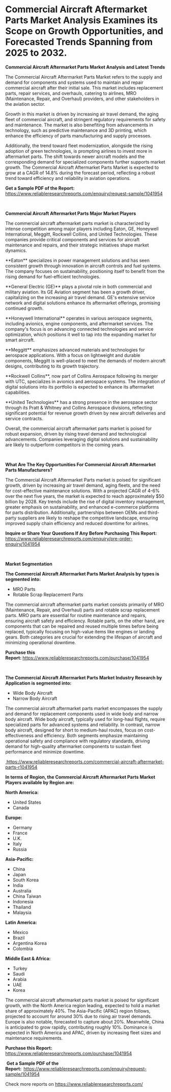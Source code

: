 <p><h1>Commercial Aircraft Aftermarket Parts Market Analysis Examines its Scope on Growth Opportunities, and Forecasted Trends Spanning from 2025 to 2032.</h1></p><p><strong>Commercial Aircraft Aftermarket Parts Market Analysis and Latest Trends</strong></p>
<p><p>The Commercial Aircraft Aftermarket Parts Market refers to the supply and demand for components and systems used to maintain and repair commercial aircraft after their initial sale. This market includes replacement parts, repair services, and overhauls, catering to airlines, MRO (Maintenance, Repair, and Overhaul) providers, and other stakeholders in the aviation sector. </p><p>Growth in this market is driven by increasing air travel demand, the aging fleet of commercial aircraft, and stringent regulatory requirements for safety and maintenance. The market is also benefiting from advancements in technology, such as predictive maintenance and 3D printing, which enhance the efficiency of parts manufacturing and supply processes. </p><p>Additionally, the trend toward fleet modernization, alongside the rising adoption of green technologies, is prompting airlines to invest more in aftermarket parts. The shift towards newer aircraft models and the corresponding demand for specialized components further supports market growth. The Commercial Aircraft Aftermarket Parts Market is expected to grow at a CAGR of 14.8% during the forecast period, reflecting a robust trend toward efficiency and reliability in aviation operations.</p></p>
<p><strong>Get a Sample PDF of the Report:&nbsp;</strong> <a href="https://www.reliableresearchreports.com/enquiry/request-sample/1041954?utm_campaign=2222&utm_medium=2&utm_source=Github&utm_content=ia&utm_term=16022025&utm_id=commercial-aircraft-aftermarket-parts">https://www.reliableresearchreports.com/enquiry/request-sample/1041954</a></p>
<p>&nbsp;</p>
<p><strong>Commercial Aircraft Aftermarket Parts Major Market Players</strong></p>
<p><p>The commercial aircraft aftermarket parts market is characterized by intense competition among major players including Eaton, GE, Honeywell International, Meggitt, Rockwell Collins, and United Technologies. These companies provide critical components and services for aircraft maintenance and repairs, and their strategic initiatives shape market dynamics.</p><p>**Eaton** specializes in power management solutions and has seen consistent growth through innovation in aircraft controls and fuel systems. The company focuses on sustainability, positioning itself to benefit from the rising demand for fuel-efficient technologies.</p><p>**General Electric (GE)** plays a pivotal role in both commercial and military aviation. Its GE Aviation segment has been a growth driver, capitalizing on the increasing air travel demand. GE's extensive service network and digital solutions enhance its aftermarket offerings, promising continued growth.</p><p>**Honeywell International** operates in various aerospace segments, including avionics, engine components, and aftermarket services. The company's focus is on advancing connected technologies and service optimization, which positions it well to tap into the expanding market for smart aircraft.</p><p>**Meggitt** emphasizes advanced materials and technologies for aerospace applications. With a focus on lightweight and durable components, Meggitt is well-placed to meet the demands of modern aircraft designs, contributing to its growth trajectory.</p><p>**Rockwell Collins**, now part of Collins Aerospace following its merger with UTC, specializes in avionics and aerospace systems. The integration of digital solutions into its portfolio is expected to enhance its aftermarket capabilities.</p><p>**United Technologies** has a strong presence in the aerospace sector through its Pratt & Whitney and Collins Aerospace divisions, reflecting significant potential for revenue growth driven by new aircraft deliveries and service contracts.</p><p>Overall, the commercial aircraft aftermarket parts market is poised for robust expansion, driven by rising travel demand and technological advancements. Companies leveraging digital solutions and sustainability are likely to outperform competitors in the coming years.</p></p>
<p>&nbsp;</p>
<p><strong>What Are The Key Opportunities For Commercial Aircraft Aftermarket Parts Manufacturers?</strong></p>
<p><p>The Commercial Aircraft Aftermarket Parts market is poised for significant growth, driven by increasing air travel demand, aging fleets, and the need for cost-effective maintenance solutions. With a projected CAGR of 4-6% over the next five years, the market is expected to reach approximately $50 billion by 2028. Key trends include the rise of digital inventory management, greater emphasis on sustainability, and enhanced e-commerce platforms for parts distribution. Additionally, partnerships between OEMs and third-party suppliers are likely to reshape the competitive landscape, ensuring improved supply chain efficiency and reduced downtime for airlines.</p></p>
<p><strong>Inquire or Share Your Questions If Any Before Purchasing This Report:</strong> <a href="https://www.reliableresearchreports.com/enquiry/pre-order-enquiry/1041954?utm_campaign=2222&utm_medium=2&utm_source=Github&utm_content=ia&utm_term=16022025&utm_id=commercial-aircraft-aftermarket-parts">https://www.reliableresearchreports.com/enquiry/pre-order-enquiry/1041954</a></p>
<p>&nbsp;</p>
<p><strong>Market Segmentation</strong></p>
<p><strong>The Commercial Aircraft Aftermarket Parts Market Analysis by types is segmented into:</strong></p>
<p><ul><li>MRO Parts</li><li>Rotable Scrap Replacement Parts</li></ul></p>
<p><p>The commercial aircraft aftermarket parts market consists primarily of MRO (Maintenance, Repair, and Overhaul) parts and rotable scrap replacement parts. MRO parts are essential for routine maintenance and repairs, ensuring aircraft safety and efficiency. Rotable parts, on the other hand, are components that can be repaired and reused multiple times before being replaced, typically focusing on high-value items like engines or landing gears. Both categories are crucial for extending the lifespan of aircraft and minimizing operational downtime.</p></p>
<p><strong>Purchase this Report:&nbsp;</strong><a href="https://www.reliableresearchreports.com/purchase/1041954?utm_campaign=2222&utm_medium=2&utm_source=Github&utm_content=ia&utm_term=16022025&utm_id=commercial-aircraft-aftermarket-parts">https://www.reliableresearchreports.com/purchase/1041954</a></p>
<p>&nbsp;</p>
<p><strong>The Commercial Aircraft Aftermarket Parts Market Industry Research by Application is segmented into:</strong></p>
<p><ul><li>Wide Body Aircraft</li><li>Narrow Body Aircraft</li></ul></p>
<p><p>The commercial aircraft aftermarket parts market encompasses the supply and demand for replacement components used in wide body and narrow body aircraft. Wide body aircraft, typically used for long-haul flights, require specialized parts for advanced systems and reliability. In contrast, narrow body aircraft, designed for short to medium-haul routes, focus on cost-effectiveness and efficiency. Both segments emphasize maintaining operational safety and compliance with regulatory standards, driving demand for high-quality aftermarket components to sustain fleet performance and minimize downtime.</p></p>
<p><a href="https://www.reliableresearchreports.com/commercial-aircraft-aftermarket-parts-r1041954?utm_campaign=2222&utm_medium=2&utm_source=Github&utm_content=ia&utm_term=16022025&utm_id=commercial-aircraft-aftermarket-parts">&nbsp;https://www.reliableresearchreports.com/commercial-aircraft-aftermarket-parts-r1041954</a></p>
<p><strong>In terms of Region, the Commercial Aircraft Aftermarket Parts Market Players available by Region are:</strong></p>
<p>
    <p> <strong> North America: </strong>
        <ul>
            <li>United States</li>
            <li>Canada</li>
        </ul>
        </p> 
    <p> <strong> Europe: </strong>
        <ul>
            <li>Germany</li>
            <li>France</li>
            <li>U.K.</li>
            <li>Italy</li>
            <li>Russia</li>
        </ul>
        </p> 
    <p> <strong> Asia-Pacific: </strong>
        <ul>
            <li>China</li>
            <li>Japan</li>
            <li>South Korea</li>
            <li>India</li>
            <li>Australia</li>
            <li>China Taiwan</li>
            <li>Indonesia</li>
            <li>Thailand</li>
            <li>Malaysia</li>
        </ul>
        </p> 
    <p> <strong> Latin America: </strong>
        <ul>
            <li>Mexico</li>
            <li>Brazil</li>
            <li>Argentina Korea</li>
            <li>Colombia</li>
        </ul>
        </p> 
    <p> <strong> Middle East & Africa: </strong>
        <ul>
            <li>Turkey</li>
            <li>Saudi</li>
            <li>Arabia</li>
            <li>UAE</li>
            <li>Korea</li>
        </ul>
    </p>
    </p>
<p><p>The commercial aircraft aftermarket parts market is poised for significant growth, with the North America region leading, expected to hold a market share of approximately 40%. The Asia-Pacific (APAC) region follows, projected to account for around 30% due to rising air travel demands. Europe is also notable, forecasted to capture about 20%. Meanwhile, China is anticipated to grow rapidly, contributing roughly 10%. Dominance is expected in North America and APAC, driven by increasing fleet sizes and maintenance requirements.</p></p>
<p><strong>Purchase this Report: </strong><a href="https://www.reliableresearchreports.com/purchase/1041954?utm_campaign=2222&utm_medium=2&utm_source=Github&utm_content=ia&utm_term=16022025&utm_id=commercial-aircraft-aftermarket-parts">https://www.reliableresearchreports.com/purchase/1041954</a></p>
<p>&nbsp;<strong>Get a Sample PDF of the Report:&nbsp;&nbsp;</strong><a href="https://www.reliableresearchreports.com/enquiry/request-sample/1041954?utm_campaign=2222&utm_medium=2&utm_source=Github&utm_content=ia&utm_term=16022025&utm_id=commercial-aircraft-aftermarket-parts">https://www.reliableresearchreports.com/enquiry/request-sample/1041954</a></p>
<p><strong></strong></p>
<p>Check more reports on <a href="https://www.reliableresearchreports.com/?utm_campaign=2222&utm_medium=2&utm_source=Github&utm_content=ia&utm_term=16022025&utm_id=commercial-aircraft-aftermarket-parts">https://www.reliableresearchreports.com/</a></p>
